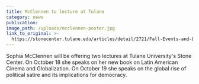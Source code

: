 ```yaml
---
title: McClennen to lecture at Tulane
category: news
publication:
image_path: /uploads/mcclennen-poster.jpg
link_to_original: >-
  https://stonecenter.tulane.edu/articles/detail/2721/Fall-Events-and-Lectures-by-the-Department-of-Spanish-and-Portuguese-
---
```


Sophia McClennen will be offering two lectures at Tulane University's Stone Center. On October 18 she speaks on her new book on Latin American Cinema and Globalization. On October 19 she speaks on the global rise of political satire and its implications for democracy.